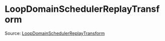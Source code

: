 # LoopDomainSchedulerReplayTransform

Source: [LoopDomainSchedulerReplayTransform](../../../csrc/scheduler/tools/loop_domain_scheduler.cpp#L26)
